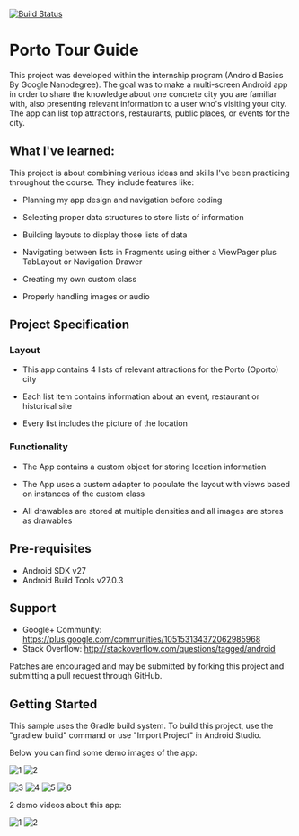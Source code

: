 [![Build Status](https://travis-ci.org/alexcatanet/Porto-Tour-Guide.svg?branch=master)](https://travis-ci.org/alexcatanet/Porto-Tour-Guide)
# Porto Tour Guide

This project was developed within the internship program (Android Basics By Google Nanodegree).
The goal was to make a multi-screen Android app in order to share the knowledge about one concrete city you are familiar with, also presenting relevant information to a user who's visiting your city. The app can list top attractions, restaurants, public places, or events for the city. 

## What I've learned:
This project is about combining various ideas and skills I've been practicing throughout the course. They include features like:

- Planning my app design and navigation before coding

- Selecting proper data structures to store lists of information

- Building layouts to display those lists of data

- Navigating between lists in Fragments using either a ViewPager plus TabLayout or Navigation Drawer

- Creating my own custom class

- Properly handling images or audio

##  Project Specification
### Layout

- This app contains 4 lists of relevant attractions for the Porto (Oporto) city

- Each list item contains information about an event, restaurant or historical site

- Every list includes the picture of the location

### Functionality

- The App contains a custom object for storing location information

- The App uses a custom adapter to populate the layout with views based on instances of the custom class

- All drawables are stored at multiple densities and all images are stores as drawables

## Pre-requisites

- Android SDK v27
- Android Build Tools v27.0.3

## Support

- Google+ Community: https://plus.google.com/communities/105153134372062985968
- Stack Overflow: http://stackoverflow.com/questions/tagged/android

Patches are encouraged and may be submitted by forking this project and submitting a pull request through GitHub.

## Getting Started

This sample uses the Gradle build system. To build this project, use the "gradlew build" command or use "Import Project" in Android Studio.

Below you can find some demo images of the app:

![1](https://user-images.githubusercontent.com/33226462/39972930-44005e84-5710-11e8-9a00-321180d06687.png) 
![2](https://user-images.githubusercontent.com/33226462/39972931-44276204-5710-11e8-8f1a-54e45190ff51.png)

![3](https://user-images.githubusercontent.com/33226462/39972932-444b07a4-5710-11e8-90a5-f9c4ecca6001.png)
![4](https://user-images.githubusercontent.com/33226462/39972933-446ec55e-5710-11e8-8c20-517b778dafd4.png)
![5](https://user-images.githubusercontent.com/33226462/39972934-44955778-5710-11e8-8c0f-b9fb354d9022.png)
![6](https://user-images.githubusercontent.com/33226462/39972935-44bb2804-5710-11e8-8c43-cc03fa7455a7.png)

2 demo videos about this app:

![1](https://user-images.githubusercontent.com/33226462/39973024-ba2b7ce6-5711-11e8-9db5-4d494d412b8f.gif)
![2](https://user-images.githubusercontent.com/33226462/39973026-be7b466e-5711-11e8-91c8-5bd63ff9fce6.gif)








